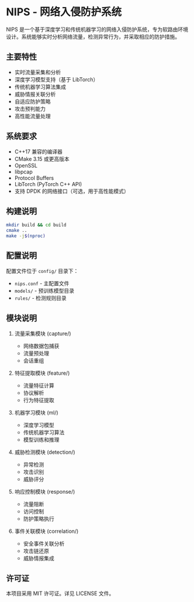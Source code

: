 # NIPS - 网络入侵防护系统

NIPS 是一个基于深度学习和传统机器学习的网络入侵防护系统，专为软路由环境设计。系统能够实时分析网络流量，检测异常行为，并采取相应的防护措施。

## 主要特性

- 实时流量采集和分析
- 深度学习模型支持（基于 LibTorch）
- 传统机器学习算法集成
- 威胁情报关联分析
- 自适应防护策略
- 攻击预判能力
- 高性能流量处理

## 系统要求

- C++17 兼容的编译器
- CMake 3.15 或更高版本
- OpenSSL
- libpcap
- Protocol Buffers
- LibTorch (PyTorch C++ API)
- 支持 DPDK 的网络接口（可选，用于高性能模式）

## 构建说明

```bash
mkdir build && cd build
cmake ..
make -j$(nproc)
```

## 配置说明

配置文件位于 `config/` 目录下：
- `nips.conf` - 主配置文件
- `models/` - 预训练模型目录
- `rules/` - 检测规则目录

## 模块说明

1. 流量采集模块 (capture/)
   - 网络数据包捕获
   - 流量预处理
   - 会话重组

2. 特征提取模块 (feature/)
   - 流量特征计算
   - 协议解析
   - 行为特征提取

3. 机器学习模块 (ml/)
   - 深度学习模型
   - 传统机器学习算法
   - 模型训练和推理

4. 威胁检测模块 (detection/)
   - 异常检测
   - 攻击识别
   - 威胁评分

5. 响应控制模块 (response/)
   - 流量阻断
   - 访问控制
   - 防护策略执行

6. 事件关联模块 (correlation/)
   - 安全事件关联分析
   - 攻击链还原
   - 威胁情报集成

## 许可证

本项目采用 MIT 许可证。详见 LICENSE 文件。 
